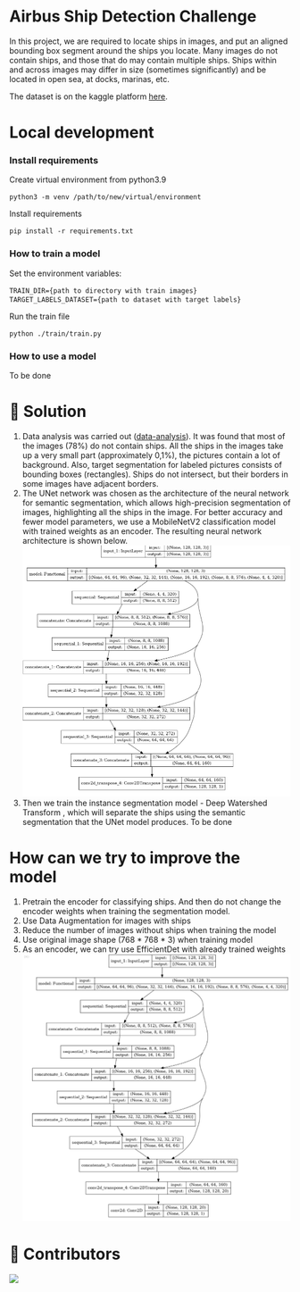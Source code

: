 # Airbus Ship Detection Challenge

In this project, we are required to locate ships in images, and put an aligned bounding box segment around the ships you
locate. Many images do not contain ships, and those that do may contain multiple ships.
Ships within and across images may differ in size (sometimes significantly) and be located in open sea, at docks,
marinas, etc.

The dataset is on the kaggle platform [here](https://www.kaggle.com/c/airbus-ship-detection/data).

# Local development

### Install requirements

Create virtual environment from python3.9<br>

```
python3 -m venv /path/to/new/virtual/environment
```

Install requirements<br>

```
pip install -r requirements.txt
```

### How to train a model
Set the environment variables:

    TRAIN_DIR={path to directory with train images}
    TARGET_LABELS_DATASET={path to dataset with target labels}
Run the train file

    python ./train/train.py
### How to use a model
To be done

# 🎯 Solution
1. Data analysis was carried out ([data-analysis](https://github.com/VLADISLAV008/Airbus-Ship-Detection-Challenge/blob/master/data-analysis.ipynb)).
It was found that most of the images (78%) do not contain ships.
All the ships in the images take up a very small part (approximately 0,1%), the pictures contain a lot of background.
Also, target segmentation for labeled pictures consists of bounding boxes (rectangles). Ships do not intersect, but their borders in some images have adjacent borders.
2. The UNet network was chosen as the architecture of the neural network for semantic segmentation, which allows high-precision segmentation of images, highlighting all the ships in the image.
For better accuracy and fewer model parameters, we use a MobileNetV2 classification model with trained weights as an encoder.
The resulting neural network architecture is shown below.
![img.png](MyUNetModel.png)
4. Then we train the instance segmentation model - Deep Watershed Transform , which will separate the ships using the semantic segmentation that the UNet model produces.
To be done

# How can we try to improve the model
1. Pretrain the encoder for classifying ships. And then do not change the encoder weights when training the segmentation model.
2. Use Data Augmentation for images with ships
3. Reduce the number of images without ships when training the model
4. Use original image shape (768 * 768 * 3) when training model
5. As an encoder,  we can try use EfficientDet with already trained weights
![img.png](EfficientDet.png)

# 📜 Contributors
[![](https://github.com/VLADISLAV008.png?size=50)](https://github.com/VLADISLAV008)
